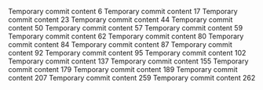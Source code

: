 Temporary commit content 6
Temporary commit content 17
Temporary commit content 23
Temporary commit content 44
Temporary commit content 50
Temporary commit content 57
Temporary commit content 59
Temporary commit content 62
Temporary commit content 80
Temporary commit content 84
Temporary commit content 87
Temporary commit content 92
Temporary commit content 95
Temporary commit content 102
Temporary commit content 137
Temporary commit content 155
Temporary commit content 179
Temporary commit content 189
Temporary commit content 207
Temporary commit content 259
Temporary commit content 262
